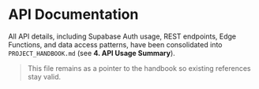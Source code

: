 # API Documentation

All API details, including Supabase Auth usage, REST endpoints, Edge Functions, and data access patterns, have been consolidated into `PROJECT_HANDBOOK.md` (see **4. API Usage Summary**).

> This file remains as a pointer to the handbook so existing references stay valid.
